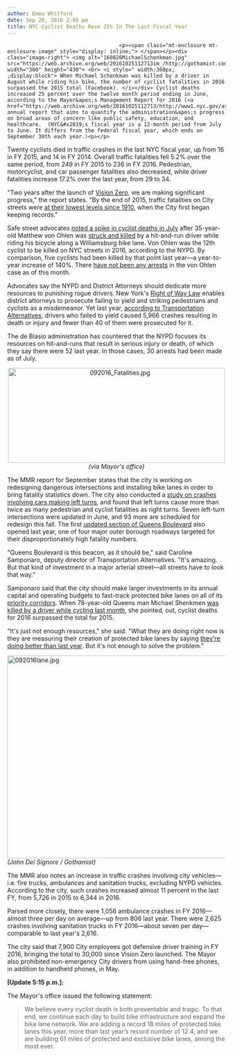 ```yaml
---
author: Emma Whitford
date: Sep 20, 2016 2:06 pm
title: NYC Cyclist Deaths Rose 25% In The Last Fiscal Year 
---
```


	
										<p><span class="mt-enclosure mt-enclosure-image" style="display: inline;"> </span></p><div class="image-right"> <img alt="160826MichaelSchenkman.jpg" src="https://web.archive.org/web/20161025112713im_/http://gothamist.com/attachments/nyc_ewhitford/160826MichaelSchenkman.jpg" width="360" height="430"> <br> <i style=" width:360px; ;display:block"> When Michael Schenkman was killed by a driver in August while riding his bike, the number of cyclist fatalities in 2016 surpassed the 2015 total (Facebook). </i></div> Cyclist deaths increased 25 percent over the twelve month period ending in June, according to the Mayor&apos;s Management Report for 2016 [<a href="https://web.archive.org/web/20161025112713/http://www1.nyc.gov/assets/operations/downloads/pdf/mmr2016/2016_mmr.pdf">PDF</a>]&#x2014;an annual report that aims to quantify the administration&apos;s progress on broad areas of concern like public safety, education, and healthcare.  (NYC&#x2019;s fiscal year is a 12-month period from July to June. It differs from the federal fiscal year, which ends on September 30th each year.)<p></p>

<p>Twenty cyclists died in traffic crashes in the last NYC fiscal year, up from 16 in FY 2015, and 14 in FY 2014. Overall traffic fatalities fell 5.2% over the same period, from 249 in FY 2015 to 236 in FY 2016. Pedestrian, motorcyclist, and car passenger fatalities also decreased, while driver fatalities increase 17.2% over the last year, from 29 to 34. </p>

<p>&quot;Two years after the launch of <a href="https://web.archive.org/web/20161025112713/http://gothamist.com/tag.php?term=visionzero&amp;page=">Vision Zero</a>, we are making significant progress,&quot; the report states. &quot;By the end of 2015, traffic fatalities on City streets were <a href="https://web.archive.org/web/20161025112713/http://gothamist.com/2016/01/19/vision_zero_2015_de_blasio.php">at their lowest levels since 1910</a>, when the City first began keeping records.&quot; </p>

<p>Safe street advocates <a href="https://web.archive.org/web/20161025112713/http://gothamist.com/2016/07/06/cyclist_deaths_nypd.php">noted a spike in cyclist deaths in July</a> after 35-year-old Matthew von Ohlen was <a href="https://web.archive.org/web/20161025112713/http://gothamist.com/2016/07/03/cyclist_killed_by_hit-and-run_drive.php">struck and killed</a> by a hit-and-run driver while riding his bicycle along a Williamsburg bike lane. Von Ohlen was the 12th cyclist to be killed on NYC streets in 2016, according to the NYPD. By comparison, five cyclists had been killed by that point last year&#x2014;a year-to-year increase of 140%. There <a href="https://web.archive.org/web/20161025112713/http://gothamist.com/2016/07/22/williamsburg_cyclist_death.php">have not been any arrests</a> in the von Ohlen case as of this month. </p>

<p>Advocates say the NYPD and District Attorneys should dedicate more resources to punishing rogue drivers. New York&apos;s <a href="https://web.archive.org/web/20161025112713/http://gothamist.com/2015/01/14/reckless_driving_nyc_nypd.php">Right of Way Law</a> enables district attorneys to prosecute failing to yield and striking pedestrians and cyclists as a misdemeanor. Yet last year, <a href="https://web.archive.org/web/20161025112713/http://gothamist.com/2015/12/09/deadly_drivers_nyc.php">according to Transportation Alternatives</a>, drivers who failed to yield caused 5,966 crashes resulting in death or injury and fewer than 40 of them were prosecuted for it.</p>

<p>The de Blasio administration has countered that the NYPD focuses its resources on hit-and-runs that result in serious injury or death, of which they say there were 52 last year. In those cases, 30 arrests had been made as of July. </p>

<center><span class="mt-enclosure mt-enclosure-image" style="display: inline;"> <div class="image-none"> <img alt="092016_Fatalities.jpg" src="https://web.archive.org/web/20161025112713im_/http://gothamist.com/attachments/nyc_ewhitford/092016_Fatalities.jpg" width="500" height="218"> <br> <i> (via Mayor&apos;s office)</i></div> </span></center>

<p>The MMR report for September states that the city is working on redesigning dangerous intersections and installing bike lanes in order to bring fatality statistics down. The city also conducted a <a href="https://web.archive.org/web/20161025112713/http://www.nyc.gov/html/dot/html/about/leftturnstudy.shtml">study on crashes involving cars making left turns</a>, and found that left turns cause more than twice as many pedestrian and cyclist fatalities as right turns. Seven left-turn intersections were updated in June, and 93 more are scheduled for redesign this fall. The first <a href="https://web.archive.org/web/20161025112713/http://gothamist.com/2015/07/23/queens_boulevard_of_life.php">updated section of Queens Boulevard</a> also opened last year, one of four major outer borough roadways targeted for their disproportionately high fatality numbers. </p>

<p>&quot;Queens Boulevard is this beacon, as it should be,&quot; said Caroline Samponaro, deputy director of Transportation Alternatives. &quot;It&apos;s amazing. But that kind of investment in a major arterial street&#x2014;all streets have to look that way.&quot; </p>

<p>Samponaro said that the city should make larger investments in its annual capital and operating budgets to fast-track protected bike lanes on all of its <a href="https://web.archive.org/web/20161025112713/http://www.nyc.gov/html/dot/html/pedestrians/ped-safety-action-plan.shtml">priority corridors</a>. When 78-year-old Queens man Michael Shenkmen <a href="https://web.archive.org/web/20161025112713/http://gothamist.com/2016/08/26/cyclist_deaths_2016_schenkman.php">was killed by a driver while cycling last month</a>, she pointed, out, cyclist deaths for 2016 surpassed the total for 2015. </p>

<p>&quot;It&apos;s just not enough resources,&quot; she said. &quot;What they are doing right now is they are measuring their creation of protected bike lanes by saying <a href="https://web.archive.org/web/20161025112713/http://gothamist.com/2016/09/13/more_bike_lanes_yay.php">they&apos;re doing better than last year</a>. But it&apos;s not enough to solve the problem.&quot; </p>

<p><span class="mt-enclosure mt-enclosure-image" style="display: inline;"> </span></p><div class="image-none"> <img alt="092016lane.jpg" src="https://web.archive.org/web/20161025112713im_/http://gothamist.com/attachments/nyc_arts_john/092016lane.jpg" width="640" height="467"> <br> <i> (John Del Signore / Gothamist)</i></div> <p></p>

<p>The MMR also notes an increase in traffic crashes involving city vehicles&#x2014;i.e. fire trucks, ambulances and sanitation trucks, excluding NYPD vehicles. According to the city, such crashes increased almost 11 percent in the last FY, from 5,726 in 2015 to 6,344 in 2016.</p>

<p>Parsed more closely, there were 1,056 ambulance crashes in FY 2016&#x2014;almost three per day on average&#x2014;up from 806 last year. There were 2,625 crashes involving sanitation trucks in FY 2016&#x2014;about seven per day&#x2014;comparable to last year&apos;s 2,616. </p>

<p>The city said that 7,900 City employees got defensive driver training in FY 2016, bringing the total to 30,000 since Vision Zero launched. The Mayor also prohibited non-emergency City drivers from using hand-free phones, in addition to handheld phones, in May. </p>

<p><strong>[Update 5:15 p.m.]: </strong></p>

<p>The Mayor&apos;s office issued the following statement: </p>

<blockquote>We believe every cyclist death is both preventable and tragic. To that end, we continue each day to build bike infrastructure and expand the bike lane network. We are adding a record 18 miles of protected bike lanes this year, more than last year&#x2019;s record number of 12.4,  and we are building 61 miles of protected and exclusive bike lanes, among the most ever.</blockquote>					
										
									
				